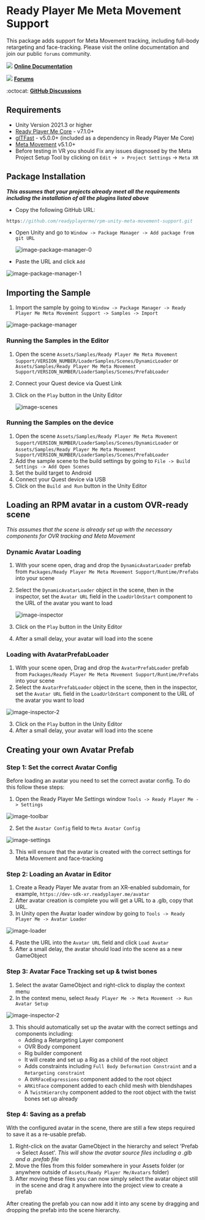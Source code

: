 # Ready Player Me Meta Movement Support

This package adds support for Meta Movement tracking, including full-body retargeting and face-tracking.
Please visit the online documentation and join our public `forums` community.

![](https://i.imgur.com/zGamwPM.png) **[Online Documentation]( https://docs.readyplayer.me/ready-player-me/integration-guides/unity )**

![](https://github.com/readyplayerme/rpm-unity-sdk-webview/assets/25016626/130b50db-d6af-4277-9da3-03172bc085eb) **[Forums](https://forum.readyplayer.me/)**

:octocat: **[GitHub Discussions]( https://github.com/readyplayerme/rpm-unity-sdk-core/discussions )**

## Requirements
- Unity Version 2021.3 or higher
- [Ready Player Me Core](https://github.com/readyplayerme/rpm-unity-sdk-core.git) - v7.1.0+
- [glTFast](https://github.com/atteneder/glTFast.git) - v5.0.0+ (included as a dependency in Ready Player Me Core)
- [Meta Movement](https://github.com/oculus-samples/Unity-Movement.git) v5.1.0+
- Before testing in VR you should Fix any issues diagnosed by the Meta Project Setup Tool by clicking on `Edit` -> ` > Project Settings` -> `Meta XR`

## Package Installation
***This assumes that your projects already meet all the requirements including the installation of all the plugins listed above***
- Copy the following GitHub URL:
  
```cs 
https://github.com/readyplayerme/rpm-unity-meta-movement-support.git
```
- Open Unity and go to `Window -> Package Manager -> Add package from git URL`

  ![image-package-manager-0](https://github.com/user-attachments/assets/46ff8c13-a203-419d-bb7e-55593caeb9d2)

- Paste the URL and click `Add`

![image-package-manager-1](https://github.com/user-attachments/assets/b283657d-99a1-4ce8-b5a5-df35ea0edf9b)


## Importing the Sample
1. Import the sample by going to `Window -> Package Manager -> Ready Player Me Meta Movement Support -> Samples -> Import`

![image-package-manager](https://github.com/user-attachments/assets/6fa27edc-b071-46be-b12c-07f4c4ca86bc)

### Running the Samples in the Editor
1. Open the scene `Assets/Samples/Ready Player Me Meta Movement Support/VERSION_NUMBER/LoaderSamples/Scenes/DynamicLoader` or `Assets/Samples/Ready Player Me Meta Movement Support/VERSION_NUMBER/LoaderSamples/Scenes/PrefabLoader`
2. Connect your Quest device via Quest Link
3. Click on the `Play` button in the Unity Editor

   ![image-scenes](https://github.com/user-attachments/assets/b24c19a7-aaf9-4a95-924b-8131b215011a)

### Running the Samples on the device
1. Open the scene `Assets/Samples/Ready Player Me Meta Movement Support/VERSION_NUMBER/LoaderSamples/Scenes/DynamicLoader` or `Assets/Samples/Ready Player Me Meta Movement Support/VERSION_NUMBER/LoaderSamples/Scenes/PrefabLoader`
2. Add the sample scene to the build settings by going to `File -> Build Settings -> Add Open Scenes`
3. Set the build target to Android
4. Connect your Quest device via USB
5. Click on the `Build and Run` button in the Unity Editor

## Loading an RPM avatar in a custom OVR-ready scene
_This assumes that the scene is already set up with the necessary components for OVR tracking and Meta Movement_

### Dynamic Avatar Loading
1. With your scene open, drag and drop the `DynamicAvatarLoader` prefab from `Packages/Ready Player Me Meta Movement Support/Runtime/Prefabs` into your scene
3. Select the `DynamicAvatarLoader` object in the scene, then in the inspector, set the `Avatar URL` field in the `LoadUrlOnStart` component to the URL of the avatar you want to load

   ![image-inspector](https://github.com/user-attachments/assets/b81a6dd8-bfd3-41eb-ac5e-afbfe404e361)


5. Click on the `Play` button in the Unity Editor
6. After a small delay, your avatar will load into the scene

### Loading with AvatarPrefabLoader 
1. With your scene open, Drag and drop the `AvatarPrefabLoader` prefab from `Packages/Ready Player Me Meta Movement Support/Runtime/Prefabs` into your scene
2. Select the `AvatarPrefabLoader` object in the scene, then in the inspector, set the `Avatar URL` field in the `LoadUrlOnStart` component to the URL of the avatar you want to load

![image-inspector-2](https://github.com/user-attachments/assets/75402fea-dbcf-42de-afe2-62c35a7dc4fe)

3. Click on the `Play` button in the Unity Editor
4. After a small delay, your avatar will load into the scene

## Creating your own Avatar Prefab
### Step 1: Set the correct Avatar Config
Before loading an avatar you need to set the correct avatar config. 
To do this follow these steps:
1. Open the Ready Player Me Settings window  `Tools -> Ready Player Me -> Settings` 

![image-toolbar](https://github.com/user-attachments/assets/b660a227-6117-4ec7-b268-522ebf2fec0e)

2. Set the `Avatar Config` field to `Meta Avatar Config`

![image-settings](https://github.com/user-attachments/assets/a6696b77-33fd-4c34-857e-e3cd457e56ea)

3. This will ensure that the avatar is created with the correct settings for Meta Movement and face-tracking

### Step 2: Loading an Avatar in Editor
1. Create a Ready Player Me avatar from an XR-enabled subdomain, for example, `https://dev-sdk-xr.readyplayer.me/avatar`
2. After avatar creation is complete you will get a URL to a .glb, copy that URL.
3. In Unity open the Avatar loader window by going to `Tools -> Ready Player Me -> Avatar Loader`

![image-loader](https://github.com/user-attachments/assets/f792901e-0ce3-4722-bbc1-a2d9e1150d16)

4. Paste the URL into the `Avatar URL` field and click `Load Avatar`
5. After a small delay, the avatar should load into the scene as a new GameObject

### Step 3: Avatar Face Tracking set up & twist bones
1. Select the avatar GameObject and right-click to display the context menu
2. In the context menu, select `Ready Player Me -> Meta Movement -> Run Avatar Setup`

![image-inspector-2](https://github.com/user-attachments/assets/c8934d0a-5784-456a-8bb3-e147345bdec7)

3. This should automatically set up the avatar with the correct settings and components including:
   - Adding a Retargeting Layer component
   - OVR Body component
   - Rig builder component
   - It will create and set up a Rig as a child of the root object
   - Adds constraints including `Full Body Deformation Constraint` and a `Retargeting constraint`
   - A `OVRFaceExpressions` component added to the root object
   - `ARKitFace` component added to each child mesh with blendshapes
   - A `TwistHierarchy` component added to the root object with the twist bones set up already

### Step 4: Saving as a prefab
With the configured avatar in the scene, there are still a few steps required to save it as a re-usable prefab.
1. Right-click on the avatar GameObject in the hierarchy and select 'Prefab -> Select Asset'. _This will show the avatar source files including a .glb and a .prefab file_
2. Move the files from this folder somewhere in your Assets folder (or anywhere outside of `Assets/Ready Player Me/Avatars` folder)
3. After moving these files you can now simply select the avatar object still in the scene and drag it anywhere into the project view to create a prefab

After creating the prefab you can now add it into any scene by dragging and dropping the prefab into the scene hierarchy.

